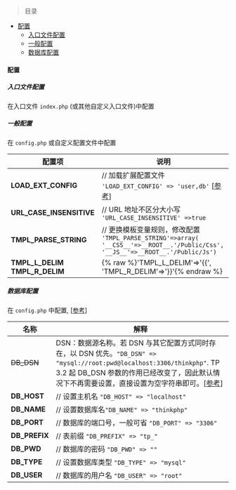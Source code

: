 
> 目录
* [配置](#配置)
    * [入口文件配置](#入口文件配置)
    * [一般配置](#一般配置)
    * [数据库配置](#数据库配置)

#### 配置

##### 入口文件配置

在入口文件 `index.php` (或其他自定义入口文件)中配置

##### 一般配置

在 `config.php` 或自定义配置文件中配置

配置项 | 说明
--- | ---
**LOAD_EXT_CONFIG** | // 加载扩展配置文件 <br /> `'LOAD_EXT_CONFIG' => 'user,db'` [[参考](https://www.kancloud.cn/manual/thinkphp/1693)]
**URL_CASE_INSENSITIVE** | // URL 地址不区分大小写 <br /> `'URL_CASE_INSENSITIVE' =>true`
**TMPL_PARSE_STRING** | // 更换模板变量规则，修改配置 <br /> `'TMPL_PARSE_STRING'=>array(` `'__CSS__'=>__ROOT__.'/Public/Css',` `'__JS__'=>__ROOT__.'/Public/Js')`
**TMPL_L_DELIM**  **TMPL_R_DELIM** | {% raw %}'TMPL_L_DELIM'=>'{{', <br> 'TMPL_R_DELIM'=>'}}'{% endraw %}


##### 数据库配置

在 `config.php` 中配置, [[参考](https://www.kancloud.cn/manual/thinkphp/1731)]

名称 | 解释
--- | --- |
~~DB_DSN~~ |	DSN：数据源名称。若 DSN 与其它配置方式同时存在，以 DSN 优先。` "DB_DSN" => "mysql://root:pwd@localhost:3306/thinkphp" `. TP 3.2 起 DB_DSN 参数的作用已经改变了，因此默认情况下不再需要设置，直接设置为空字符串即可。[[参考](http://www.thinkphp.cn/topic/26803.html)]
**DB_HOST** | // 设置主机名 `"DB_HOST" => "localhost"`
**DB_NAME** |	// 设置数据库名`"DB_NAME" => "thinkphp"`
**DB_PORT** |	// 数据库的端口号，一般可省 `"DB_PORT" => "3306"`
**DB_PREFIX** | // 表前缀 `"DB_PREFIX" => "tp_"`
**DB_PWD** |	// 数据库的密码 `"DB_PWD" => ""`
**DB_TYPE** |	// 设置数据库类型 `"DB_TYPE" => "mysql"`
**DB_USER** | // 数据库的用户名 `"DB_USER" => "root"`